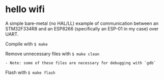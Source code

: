 # hello wifi

A simple bare-metal (no HAL/LL) example of communication between an STM32F334R8 and an ESP8266 (specifically an ESP-01 in my case) over UART.

Compile with `$ make`

Remove unnecessary files with `$ make clean`

    - Note: some of these files are necessary for debugging with `gdb`

Flash with `$ make flash`
